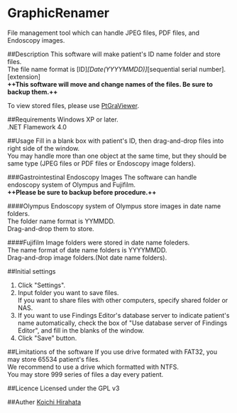GraphicRenamer
=============
File management tool which can handle JPEG files, PDF files, and Endoscopy images.

##Description
This software will make patient's ID name folder and store files.  
The file name format is [ID]_[Date(YYYYMMDD)]_[sequential serial number].[extension]  
**++This software will move and change names of the files. Be sure to backup them.++**  
  
To view stored files, please use [PtGraViewer](https://github.com/KoichiHirahata/PtGraViewer).

##Requirements
Windows XP or later.  
.NET Flamework 4.0

##Usage
Fill in a blank box with patient's ID, then drag-and-drop files into right side of the window.  
You may handle more than one object at the same time, but they should be same type (JPEG files or PDF files or Endoscopy image folders).

###Gastrointestinal Endoscopy Images
The software can handle endoscopy system of Olympus and Fujifilm.  
**++Please be sure to backup before procedure.++**

####Olympus
Endoscopy system of Olympus store images in date name folders.  
The folder name format is YYMMDD.  
Drag-and-drop them to store.

####Fujifilm
Image folders were stored in date name foleders.  
The name format of date name folders is YYYYMMDD.  
Drag-and-drop image folders.(Not date name folders).

##Initial settings
1. Click "Settings".
2. Input folder you want to save files.  
If you want to share files with other computers, specify shared folder or NAS.
3. If you want to use Findings Editor's database server to indicate patient's name automatically, check the box of "Use database server of Findings Editor", and fill in the blanks of the window.
4. Click "Save" button.

##Limitations of the software
If you use drive formated with FAT32, you may store 65534 patient's files.  
We recommend to use a drive which formatted with NTFS.  
You may store 999 series of files a day every patient.

##Licence
Licensed under the GPL v3

##Auther
[Koichi Hirahata](https://github.com/KoichiHirahata)

